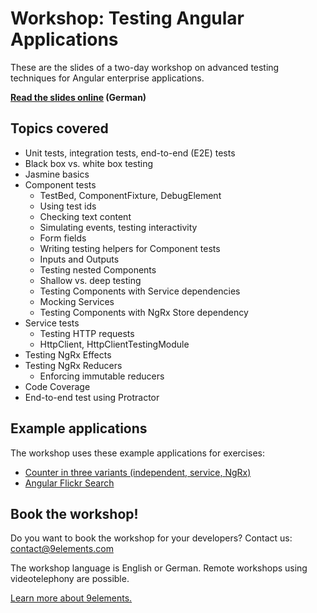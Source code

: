 # Workshop: Testing Angular Applications

These are the slides of a two-day workshop on advanced testing techniques for Angular enterprise applications.

**[Read the slides online](https://9elements.github.io/angular-testing-workshop/) (German)**

## Topics covered

* Unit tests, integration tests, end-to-end (E2E) tests
* Black box vs. white box testing
* Jasmine basics
* Component tests
  * TestBed, ComponentFixture, DebugElement
  * Using test ids
  * Checking text content
  * Simulating events, testing interactivity
  * Form fields
  * Writing testing helpers for Component tests
  * Inputs and Outputs
  * Testing nested Components
  * Shallow vs. deep testing
  * Testing Components with Service dependencies
  * Mocking Services
  * Testing Components with NgRx Store dependency
* Service tests
  * Testing HTTP requests
  * HttpClient, HttpClientTestingModule
* Testing NgRx Effects
* Testing NgRx Reducers
  * Enforcing immutable reducers
* Code Coverage
* End-to-end test using Protractor

## Example applications

The workshop uses these example applications for exercises:

* [Counter in three variants (independent, service, NgRx)](https://github.com/9elements/angular-workshop)
* [Angular Flickr Search](https://github.com/9elements/angular-flickr-search)

## Book the workshop!

Do you want to book the workshop for your developers? Contact us: [contact@9elements.com](mailto:contact@9elements.com)

The workshop language is English or German. Remote workshops using videotelephony are possible.

[Learn more about 9elements.](https://9elements.com)
